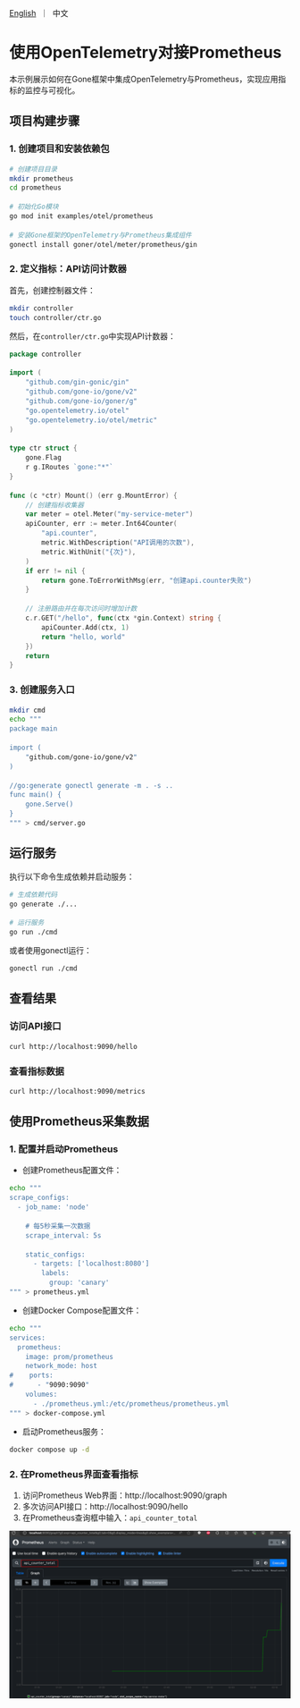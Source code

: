 [//]: # (desc: 使用openTelemetry对接prometheus)

<p>
    <a href="README.md">English</a>&nbsp ｜&nbsp 中文
</p>


# 使用OpenTelemetry对接Prometheus

本示例展示如何在Gone框架中集成OpenTelemetry与Prometheus，实现应用指标的监控与可视化。

## 项目构建步骤

### 1. 创建项目和安装依赖包

```bash
# 创建项目目录
mkdir prometheus
cd prometheus

# 初始化Go模块
go mod init examples/otel/prometheus

# 安装Gone框架的OpenTelemetry与Prometheus集成组件
gonectl install goner/otel/meter/prometheus/gin
```

### 2. 定义指标：API访问计数器

首先，创建控制器文件：

```bash
mkdir controller
touch controller/ctr.go
```

然后，在`controller/ctr.go`中实现API计数器：

```go
package controller

import (
	"github.com/gin-gonic/gin"
	"github.com/gone-io/gone/v2"
	"github.com/gone-io/goner/g"
	"go.opentelemetry.io/otel"
	"go.opentelemetry.io/otel/metric"
)

type ctr struct {
	gone.Flag
	r g.IRoutes `gone:"*"`
}

func (c *ctr) Mount() (err g.MountError) {
	// 创建指标收集器
	var meter = otel.Meter("my-service-meter")
	apiCounter, err := meter.Int64Counter(
		"api.counter",
		metric.WithDescription("API调用的次数"),
		metric.WithUnit("{次}"),
	)
	if err != nil {
		return gone.ToErrorWithMsg(err, "创建api.counter失败")
	}

	// 注册路由并在每次访问时增加计数
	c.r.GET("/hello", func(ctx *gin.Context) string {
		apiCounter.Add(ctx, 1)
		return "hello, world"
	})
	return
}
```

### 3. 创建服务入口

```bash
mkdir cmd
echo """
package main

import (
	"github.com/gone-io/gone/v2"
)

//go:generate gonectl generate -m . -s ..
func main() {
	gone.Serve()
}
""" > cmd/server.go
```

## 运行服务

执行以下命令生成依赖并启动服务：

```bash
# 生成依赖代码
go generate ./...

# 运行服务
go run ./cmd
```

或者使用gonectl运行：

```bash
gonectl run ./cmd
```

## 查看结果

### 访问API接口

```bash
curl http://localhost:9090/hello
```

### 查看指标数据

```bash
curl http://localhost:9090/metrics
```

## 使用Prometheus采集数据

### 1. 配置并启动Prometheus

- 创建Prometheus配置文件：

```bash
echo """
scrape_configs:
  - job_name: 'node'

    # 每5秒采集一次数据
    scrape_interval: 5s

    static_configs:
      - targets: ['localhost:8080']
        labels:
          group: 'canary'
""" > prometheus.yml
```

- 创建Docker Compose配置文件：

```bash
echo """
services:
  prometheus:
    image: prom/prometheus
    network_mode: host
#    ports:
#      - "9090:9090"
    volumes:
      - ./prometheus.yml:/etc/prometheus/prometheus.yml
""" > docker-compose.yml
```

- 启动Prometheus服务：

```bash
docker compose up -d
```

### 2. 在Prometheus界面查看指标

1. 访问Prometheus Web界面：http://localhost:9090/graph
2. 多次访问API接口：http://localhost:9090/hello
3. 在Prometheus查询框中输入：`api_counter_total`

![Prometheus指标查询结果](screenshot.png)